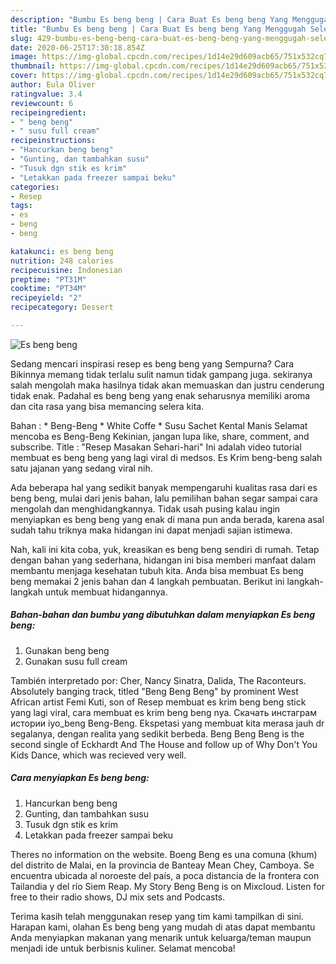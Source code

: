 ```yaml
---
description: "Bumbu Es beng beng | Cara Buat Es beng beng Yang Menggugah Selera"
title: "Bumbu Es beng beng | Cara Buat Es beng beng Yang Menggugah Selera"
slug: 429-bumbu-es-beng-beng-cara-buat-es-beng-beng-yang-menggugah-selera
date: 2020-06-25T17:30:18.854Z
image: https://img-global.cpcdn.com/recipes/1d14e29d609acb65/751x532cq70/es-beng-beng-foto-resep-utama.jpg
thumbnail: https://img-global.cpcdn.com/recipes/1d14e29d609acb65/751x532cq70/es-beng-beng-foto-resep-utama.jpg
cover: https://img-global.cpcdn.com/recipes/1d14e29d609acb65/751x532cq70/es-beng-beng-foto-resep-utama.jpg
author: Eula Oliver
ratingvalue: 3.4
reviewcount: 6
recipeingredient:
- " beng beng"
- " susu full cream"
recipeinstructions:
- "Hancurkan beng beng"
- "Gunting, dan tambahkan susu"
- "Tusuk dgn stik es krim"
- "Letakkan pada freezer sampai beku"
categories:
- Resep
tags:
- es
- beng
- beng

katakunci: es beng beng 
nutrition: 248 calories
recipecuisine: Indonesian
preptime: "PT31M"
cooktime: "PT34M"
recipeyield: "2"
recipecategory: Dessert

---
```



![Es beng beng](https://img-global.cpcdn.com/recipes/1d14e29d609acb65/751x532cq70/es-beng-beng-foto-resep-utama.jpg)

Sedang mencari inspirasi resep es beng beng yang Sempurna? Cara Bikinnya memang tidak terlalu sulit namun tidak gampang juga. sekiranya salah mengolah maka hasilnya tidak akan memuaskan dan justru cenderung tidak enak. Padahal es beng beng yang enak seharusnya memiliki aroma dan cita rasa yang bisa memancing selera kita.

Bahan : * Beng-Beng * White Coffe * Susu Sachet Kental Manis Selamat mencoba es Beng-Beng Kekinian, jangan lupa like, share, comment, and subscribe. Title : &#34;Resep Masakan Sehari-hari&#34; Ini adalah video tutorial membuat es beng beng yang lagi viral di medsos. Es Krim beng-beng salah satu jajanan yang sedang viral nih.

Ada beberapa hal yang sedikit banyak mempengaruhi kualitas rasa dari es beng beng, mulai dari jenis bahan, lalu pemilihan bahan segar sampai cara mengolah dan menghidangkannya. Tidak usah pusing kalau ingin menyiapkan es beng beng yang enak di mana pun anda berada, karena asal sudah tahu triknya maka hidangan ini dapat menjadi sajian istimewa.


Nah, kali ini kita coba, yuk, kreasikan es beng beng sendiri di rumah. Tetap dengan bahan yang sederhana, hidangan ini bisa memberi manfaat dalam membantu menjaga kesehatan tubuh kita. Anda bisa membuat Es beng beng memakai 2 jenis bahan dan 4 langkah pembuatan. Berikut ini langkah-langkah untuk membuat hidangannya.

<!--inarticleads1-->

##### Bahan-bahan dan bumbu yang dibutuhkan dalam menyiapkan Es beng beng:

1. Gunakan  beng beng
1. Gunakan  susu full cream


También interpretado por: Cher, Nancy Sinatra, Dalida, The Raconteurs. Absolutely banging track, titled &#34;Beng Beng Beng&#34; by prominent West African artist Femi Kuti, son of Resep membuat es krim beng beng stick yang lagi viral, cara membuat es krim beng beng nya. Скачать инстаграм истории iyo_beng Beng-Beng. Ekspetasi yang membuat kita merasa jauh dr segalanya, dengan realita yang sedikit berbeda. Beng Beng Beng is the second single of Eckhardt And The House and follow up of Why Don&#39;t You Kids Dance, which was recieved very well. 

<!--inarticleads2-->

##### Cara menyiapkan Es beng beng:

1. Hancurkan beng beng
1. Gunting, dan tambahkan susu
1. Tusuk dgn stik es krim
1. Letakkan pada freezer sampai beku


Theres no information on the website. Boeng Beng es una comuna (khum) del distrito de Malai, en la provincia de Banteay Mean Chey, Camboya. Se encuentra ubicada al noroeste del país, a poca distancia de la frontera con Tailandia y del río Siem Reap. My Story Beng Beng is on Mixcloud. Listen for free to their radio shows, DJ mix sets and Podcasts. 

Terima kasih telah menggunakan resep yang tim kami tampilkan di sini. Harapan kami, olahan Es beng beng yang mudah di atas dapat membantu Anda menyiapkan makanan yang menarik untuk keluarga/teman maupun menjadi ide untuk berbisnis kuliner. Selamat mencoba!
